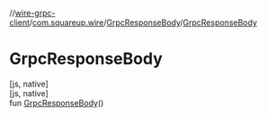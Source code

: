 //[wire-grpc-client](../../../index.md)/[com.squareup.wire](../index.md)/[GrpcResponseBody](index.md)/[GrpcResponseBody](-grpc-response-body.md)

# GrpcResponseBody

[js, native]\
[js, native]\
fun [GrpcResponseBody](-grpc-response-body.md)()
